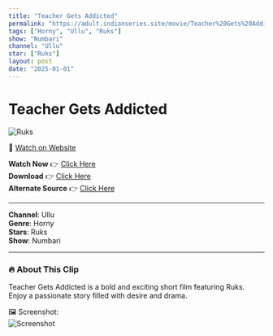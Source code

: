 ```yaml
---
title: "Teacher Gets Addicted"
permalink: "https://adult.indianseries.site/movie/Teacher%20Gets%20Addicted"
tags: ["Horny", "Ullu", "Ruks"]
show: "Numbari"
channel: "Ullu"
star: ["Ruks"]
layout: post
date: "2025-01-01"
---
```


# Teacher Gets Addicted

![Ruks](https://shorts.desisins.com/wp-content/uploads/2024/12/Zoya-Rathore-DesiSins.com_.jpg)

🔗 [Watch on Website](https://adult.indianseries.site/movie/Teacher%20Gets%20Addicted)

**Watch Now** 👉 [Click Here](https://adult.indianseries.site/movie/Teacher%20Gets%20Addicted)  
**Download** 👉 [Click Here](https://adult.indianseries.site/movie/Teacher%20Gets%20Addicted)  
**Alternate Source** 👉 [Click Here](https://adult.indianseries.site/movie/Teacher%20Gets%20Addicted)

---

**Channel**: Ullu  
**Genre**: Horny  
**Stars**: Ruks  
**Show**: Numbari

---

### 🔥 About This Clip

Teacher Gets Addicted is a bold and exciting short film featuring Ruks. Enjoy a passionate story filled with desire and drama.
 
🖼️ Screenshot:  
![Screenshot](https://shorts.desisins.com/wp-content/uploads/2024/12/Zoya-Rathore-DesiSins.com_.jpg)
